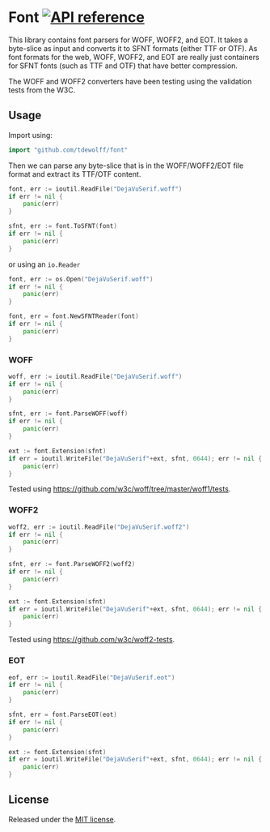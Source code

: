 # Font [![API reference](https://img.shields.io/badge/godoc-reference-5272B4)](https://pkg.go.dev/github.com/tdewolff/font?tab=doc)

This library contains font parsers for WOFF, WOFF2, and EOT. It takes a byte-slice as input and converts it to SFNT formats (either TTF or OTF). As font formats for the web, WOFF, WOFF2, and EOT are really just containers for SFNT fonts (such as TTF and OTF) that have better compression.

The WOFF and WOFF2 converters have been testing using the validation tests from the W3C.

## Usage
Import using:

``` go
import "github.com/tdewolff/font"
```

Then we can parse any byte-slice that is in the WOFF/WOFF2/EOT file format and extract its TTF/OTF content.

``` go
font, err := ioutil.ReadFile("DejaVuSerif.woff")
if err != nil {
    panic(err)
}

sfnt, err := font.ToSFNT(font)
if err != nil {
    panic(err)
}
```

or using an `io.Reader`

``` go
font, err := os.Open("DejaVuSerif.woff")
if err != nil {
    panic(err)
}

font, err = font.NewSFNTReader(font)
if err != nil {
    panic(err)
}
```

### WOFF
``` go
woff, err := ioutil.ReadFile("DejaVuSerif.woff")
if err != nil {
    panic(err)
}

sfnt, err := font.ParseWOFF(woff)
if err != nil {
    panic(err)
}

ext := font.Extension(sfnt)
if err = ioutil.WriteFile("DejaVuSerif"+ext, sfnt, 0644); err != nil {
    panic(err)
}
```

Tested using https://github.com/w3c/woff/tree/master/woff1/tests.

### WOFF2
``` go
woff2, err := ioutil.ReadFile("DejaVuSerif.woff2")
if err != nil {
    panic(err)
}

sfnt, err := font.ParseWOFF2(woff2)
if err != nil {
    panic(err)
}

ext := font.Extension(sfnt)
if err = ioutil.WriteFile("DejaVuSerif"+ext, sfnt, 0644); err != nil {
    panic(err)
}
```

Tested using https://github.com/w3c/woff2-tests.

### EOT
``` go
eof, err := ioutil.ReadFile("DejaVuSerif.eot")
if err != nil {
    panic(err)
}

sfnt, err = font.ParseEOT(eot)
if err != nil {
    panic(err)
}

ext := font.Extension(sfnt)
if err = ioutil.WriteFile("DejaVuSerif"+ext, sfnt, 0644); err != nil {
    panic(err)
}
```

## License
Released under the [MIT license](LICENSE.md).
